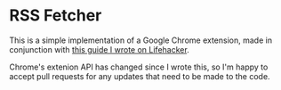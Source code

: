 RSS Fetcher
===========

This is a simple implementation of a Google Chrome extension, made in conjunction with [this guide I wrote on Lifehacker](http://lifehacker.com/5857721/how-to-build-a-chrome-extension).

Chrome's extenion API has changed since I wrote this, so I'm happy to accept pull requests for any updates that need to be made to the code.
